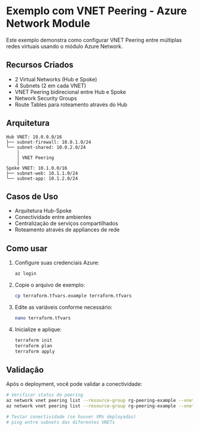 # Exemplo com VNET Peering - Azure Network Module

Este exemplo demonstra como configurar VNET Peering entre múltiplas redes virtuais usando o módulo Azure Network.

## Recursos Criados

- 2 Virtual Networks (Hub e Spoke)
- 4 Subnets (2 em cada VNET)
- VNET Peering bidirecional entre Hub e Spoke
- Network Security Groups
- Route Tables para roteamento através do Hub

## Arquitetura

```
Hub VNET: 10.0.0.0/16
├── subnet-firewall: 10.0.1.0/24
└── subnet-shared: 10.0.2.0/24
    │
    │ VNET Peering
    │
Spoke VNET: 10.1.0.0/16
├── subnet-web: 10.1.1.0/24
└── subnet-app: 10.1.2.0/24
```

## Casos de Uso

- Arquitetura Hub-Spoke
- Conectividade entre ambientes
- Centralização de serviços compartilhados
- Roteamento através de appliances de rede

## Como usar

1. Configure suas credenciais Azure:
   ```bash
   az login
   ```

2. Copie o arquivo de exemplo:
   ```bash
   cp terraform.tfvars.example terraform.tfvars
   ```

3. Edite as variáveis conforme necessário:
   ```bash
   nano terraform.tfvars
   ```

4. Inicialize e aplique:
   ```bash
   terraform init
   terraform plan
   terraform apply
   ```

## Validação

Após o deployment, você pode validar a conectividade:

```bash
# Verificar status do peering
az network vnet peering list --resource-group rg-peering-example --vnet-name vnet-hub --output table
az network vnet peering list --resource-group rg-peering-example --vnet-name vnet-spoke --output table

# Testar conectividade (se houver VMs deployadas)
# ping entre subnets das diferentes VNETs
```
